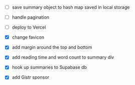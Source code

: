 - [ ] save summary object to hash map saved in local storage
- [ ] handle pagination

- [ ] deploy to Vercel

- [x] change favicon
- [x] add margin around the top and bottom
- [x] add reading time and word count to summary div
- [x] hook up summaries to Supabase db
- [x] add Gistr sponsor
